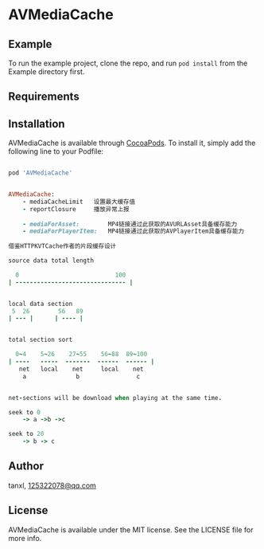 # AVMediaCache

## Example

To run the example project, clone the repo, and run `pod install` from the Example directory first.

## Requirements

## Installation

AVMediaCache is available through [CocoaPods](https://cocoapods.org). To install
it, simply add the following line to your Podfile:

```ruby

pod 'AVMediaCache'


AVMediaCache:
    - mediaCacheLimit   设置最大缓存值
    - reportClosure     播放异常上报
    
    - mediaForAsset:        MP4链接通过此获取的AVURLAsset具备缓存能力
    - mediaForPlayerItem:   MP4链接通过此获取的AVPlayerItem具备缓存能力
    
借鉴HTTPKVTCache作者的片段缓存设计

source data total length

  0                           100     
| ------------------------------- |


local data section
 5  26        56   89 
| --- |      | ---- |       


total section sort

  0~4    5~26    27~55    56~88  89~100
| ----   -----  -------  ------  ------ |    
   net   local    net     local    net
    a              b                c


net-sections will be download when playing at the same time.

seek to 0 
    -> a ->b ->c 

seek to 20 
    -> b -> c   

```

## Author

tanxl, 125322078@qq.com

## License

AVMediaCache is available under the MIT license. See the LICENSE file for more info.
